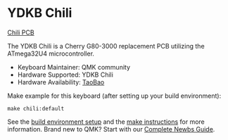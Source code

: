 # YDKB Chili

[Chili PCB](https://imgur.com/fKi896a)

The YDKB Chili is a Cherry G80-3000 replacement PCB utilizing the ATmega32U4 microcontroller.

* Keyboard Maintainer: QMK community
* Hardware Supported: YDKB Chili
* Hardware Availability: [TaoBao](https://item.taobao.com/item.htm?id=565823984744)

Make example for this keyboard (after setting up your build environment):

    make chili:default

See the [build environment setup](https://docs.qmk.fm/#/getting_started_build_tools) and the [make instructions](https://docs.qmk.fm/#/getting_started_make_guide) for more information. Brand new to QMK? Start with our [Complete Newbs Guide](https://docs.qmk.fm/#/newbs).

